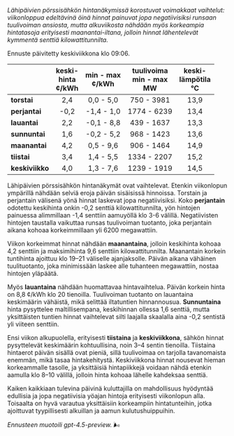 *Lähipäivien pörssisähkön hintanäkymissä korostuvat voimakkaat vaihtelut: viikonloppua edeltävinä öinä hinnat painuvat jopa negatiivisiksi runsaan tuulivoiman ansiosta, mutta alkuviikosta nähdään myös korkeampia hintatasoja erityisesti maanantai-iltana, jolloin hinnat lähentelevät kymmentä senttiä kilowattitunnilta.*

Ennuste päivitetty keskiviikkona klo 09:06.

|             | keski-<br>hinta<br>¢/kWh | min - max<br>¢/kWh | tuulivoima<br>min - max<br>MW | keski-<br>lämpötila<br>°C |
|:------------|:------------------------:|:------------------:|:----------------------------:|:-------------------------:|
| **torstai** |           2,4            |     0,0 - 5,0      |         750 - 3981          |           13,9            |
| **perjantai** |          -0,2            |    -1,4 - 1,0      |        1774 - 6239          |           13,4            |
| **lauantai** |           2,2            |    -0,1 - 8,8      |         439 - 1637          |           13,3            |
| **sunnuntai** |           1,6            |    -0,2 - 5,2      |         968 - 1423          |           13,6            |
| **maanantai** |           4,2            |     0,5 - 9,6      |         906 - 1464          |           14,9            |
| **tiistai** |           3,4            |     1,4 - 5,5      |        1334 - 2207          |           15,2            |
| **keskiviikko** |           4,0            |     1,3 - 7,6      |        1239 - 1919          |           14,5            |

Lähipäivien pörssisähkön hintanäkymät ovat vaihtelevat. Etenkin viikonlopun ympärillä nähdään selviä eroja päivän sisäisissä hinnoissa. Torstain ja perjantain välisenä yönä hinnat laskevat jopa negatiivisiksi. Koko **perjantain** odotettu keskihinta onkin -0,2 senttiä kilowattitunnilta, yön hintojen painuessa alimmillaan -1,4 senttiin aamuyöllä klo 3-6 välillä. Negatiivisten hintojen taustalla vaikuttaa runsas tuulivoiman tuotanto, joka perjantain aikana kohoaa korkeimmillaan yli 6200 megawattiin.

Viikon korkeimmat hinnat nähdään **maanantaina**, jolloin keskihinta kohoaa 4,2 senttiin ja maksimihinta 9,6 senttiin kilowattitunnilta. Maanantain korkein tuntihinta ajoittuu klo 19–21 väliselle ajanjaksolle. Päivän aikana vähäinen tuulituotanto, joka minimissään laskee alle tuhanteen megawattiin, nostaa hintojen yläpäätä.

Myös **lauantaina** nähdään huomattavaa hintavaihtelua. Päivän korkein hinta on 8,8 ¢/kWh klo 20 tienoilla. Tuulivoiman tuotanto on lauantaina keskimäärin vähäistä, mikä selittää iltatuntien hinnannousua. **Sunnuntaina** hinta pysyttelee maltillisempana, keskihinnan ollessa 1,6 senttiä, mutta yksittäisten tuntien hinnat vaihtelevat silti laajalla skaalalla aina -0,2 sentistä yli viiteen senttiin.

Ensi viikon alkupuolella, erityisesti **tiistaina** ja **keskiviikkona**, sähkön hinnat pysyttelevät keskimäärin kohtuullisina, noin 3–4 sentin tienoilla. Tiistaina hintaerot päivän sisällä ovat pieniä, sillä tuulivoimaa on tarjolla tavanomaista enemmän, mikä tasaa hintakehitystä. Keskiviikkona hinnat nousevat hieman korkeammalle tasolle, ja yksittäisiä hintapiikkejä voidaan nähdä etenkin aamulla klo 8–10 välillä, jolloin hinta kohoaa lähelle kahdeksaa senttiä.

Kaiken kaikkiaan tulevina päivinä kuluttajilla on mahdollisuus hyödyntää edullisia ja jopa negatiivisia yöajan hintoja erityisesti viikonlopun alla. Toisaalta on hyvä varautua yksittäisiin korkeampiin hintatunteihin, jotka ajoittuvat tyypillisesti alkuillan ja aamun kulutushuippuihin.

*Ennusteen muotoili gpt-4.5-preview.* 🌬️
